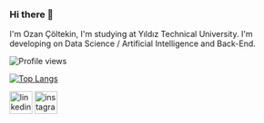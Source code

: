 ### Hi there 👋

I'm Ozan Çöltekin, I'm studying at Yıldız Technical University. I'm developing on Data Science / Artificial Intelligence and Back-End. 

![Profile views](https://gpvc.arturio.dev/OzanColtekin)  

[![Top Langs](https://github-readme-stats.vercel.app/api/top-langs/?username=OzanColtekin&layout=compact&theme=tokyonight)](https://github.com/anuraghazra/github-readme-stats)

[<img src='https://cdn.jsdelivr.net/npm/simple-icons@3.0.1/icons/linkedin.svg' alt='linkedin' height='40'>](https://www.linkedin.com/in/https://www.linkedin.com/in/ozancltkn//)  [<img src='https://cdn.jsdelivr.net/npm/simple-icons@3.0.1/icons/instagram.svg' alt='instagram' height='40'>](https://www.instagram.com/https://www.instagram.com/ozancltkn//)
